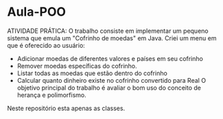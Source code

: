 # Aula-POO

ATIVIDADE PRÁTICA:
O trabalho consiste em implementar um pequeno sistema que emula um "Cofrinho de moedas" em Java. 
Criei um menu em que é oferecido ao usuário:
- Adicionar moedas de diferentes valores e países em seu cofrinho
- Remover moedas específicas do cofrinho.
- Listar todas as moedas que estão dentro do cofrinho
- Calcular quanto dinheiro existe no cofrinho convertido para Real
O objetivo principal do trabalho é avaliar o bom uso do conceito de herança e polimorfismo.

Neste repositório esta apenas as classes.
